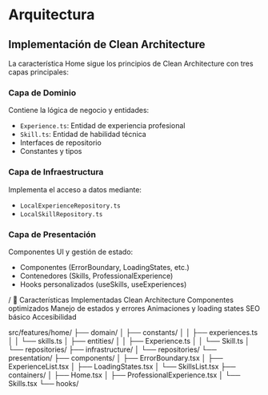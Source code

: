 # Arquitectura

## Implementación de Clean Architecture

La característica Home sigue los principios de Clean Architecture con tres capas principales:

### Capa de Dominio
Contiene la lógica de negocio y entidades:
- `Experience.ts`: Entidad de experiencia profesional
- `Skill.ts`: Entidad de habilidad técnica
- Interfaces de repositorio
- Constantes y tipos

### Capa de Infraestructura
Implementa el acceso a datos mediante:
- `LocalExperienceRepository.ts`
- `LocalSkillRepository.ts`

### Capa de Presentación
Componentes UI y gestión de estado:
- Componentes (ErrorBoundary, LoadingStates, etc.)
- Contenedores (Skills, ProfessionalExperience)
- Hooks personalizados (useSkills, useExperiences)


/
🔑 Características Implementadas
Clean Architecture
Componentes optimizados
Manejo de estados y errores
Animaciones y loading states
SEO básico
Accesibilidad

src/features/home/
├── domain/
│   ├── constants/
│   │   ├── experiences.ts
│   │   └── skills.ts
│   ├── entities/
│   │   ├── Experience.ts
│   │   └── Skill.ts
│   └── repositories/
├── infrastructure/
│   └── repositories/
└── presentation/
├── components/
│   ├── ErrorBoundary.tsx
│   ├── ExperienceList.tsx
│   ├── LoadingStates.tsx
│   └── SkillsList.tsx
├── containers/
│   ├── Home.tsx
│   ├── ProfessionalExperience.tsx
│   └── Skills.tsx
└── hooks/

